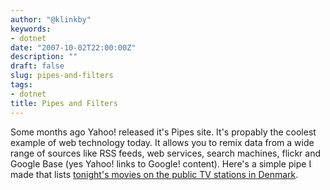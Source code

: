 ```yaml
---
author: "@klinkby"
keywords:
- dotnet
date: "2007-10-02T22:00:00Z"
description: ""
draft: false
slug: pipes-and-filters
tags:
- dotnet
title: Pipes and Filters
---
```



Some months ago Yahoo! released it's Pipes site. It's propably the coolest example of web technology today. It allows you to remix data from a wide range of sources like RSS feeds, web services, search machines, flickr and Google Base (yes Yahoo! links to Google! content). Here's a simple pipe I made that lists [ tonight's movies on the public TV stations in Denmark](http://pipes.yahoo.com/pipes/pipe.info?_id=sF5Z1bV03BGouwHyl7okhQ).

